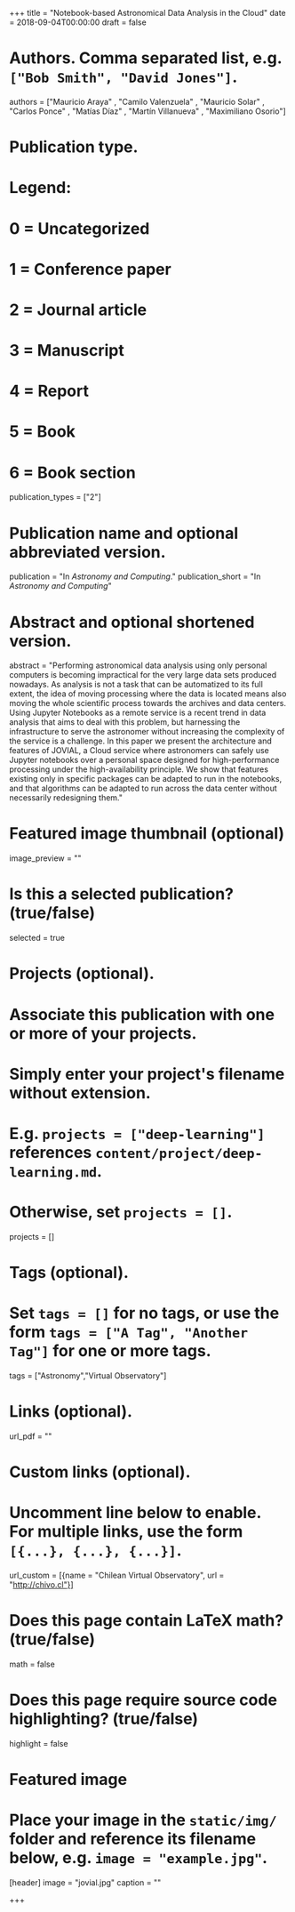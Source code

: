 +++
title = "Notebook-based Astronomical Data Analysis in the Cloud"
date = 2018-09-04T00:00:00
draft = false

# Authors. Comma separated list, e.g. `["Bob Smith", "David Jones"]`.
authors = ["Mauricio Araya"
, "Camilo Valenzuela"
, "Mauricio Solar"
, "Carlos Ponce"
, "Matías Díaz"
, "Martín Villanueva"
, "Maximiliano Osorio"]

# Publication type.
# Legend:
# 0 = Uncategorized
# 1 = Conference paper
# 2 = Journal article
# 3 = Manuscript
# 4 = Report
# 5 = Book
# 6 = Book section
publication_types = ["2"]

# Publication name and optional abbreviated version.
publication = "In *Astronomy and Computing*."
publication_short = "In *Astronomy and Computing*"

# Abstract and optional shortened version.
abstract = "Performing astronomical data analysis using only personal computers is becoming impractical for the very large data sets produced nowadays. As analysis is not a task that can be automatized to its full extent, the idea of moving processing where the data is located means also moving the whole scientific process towards the archives and data centers. Using Jupyter Notebooks as a remote service is a recent trend in data analysis that aims to deal with this problem, but harnessing the infrastructure to serve the astronomer without increasing the complexity of the service is a challenge. In this paper we present the architecture and features of JOVIAL, a Cloud service where astronomers can safely use Jupyter notebooks over a personal space designed for high-performance processing under the high-availability principle. We show that features existing only in specific packages can be adapted to run in the notebooks, and that algorithms can be adapted to run across the data center without necessarily redesigning them."

# Featured image thumbnail (optional)
image_preview = ""

# Is this a selected publication? (true/false)
selected = true

# Projects (optional).
#   Associate this publication with one or more of your projects.
#   Simply enter your project's filename without extension.
#   E.g. `projects = ["deep-learning"]` references `content/project/deep-learning.md`.
#   Otherwise, set `projects = []`.
projects = []

# Tags (optional).
#   Set `tags = []` for no tags, or use the form `tags = ["A Tag", "Another Tag"]` for one or more tags.
tags = ["Astronomy","Virtual Observatory"]

# Links (optional).
url_pdf = ""

# Custom links (optional).
#   Uncomment line below to enable. For multiple links, use the form `[{...}, {...}, {...}]`.
url_custom = [{name = "Chilean Virtual Observatory", url = "http://chivo.cl"}]

# Does this page contain LaTeX math? (true/false)
math = false

# Does this page require source code highlighting? (true/false)
highlight = false

# Featured image
# Place your image in the `static/img/` folder and reference its filename below, e.g. `image = "example.jpg"`.
[header]
image = "jovial.jpg"
caption = ""

+++
